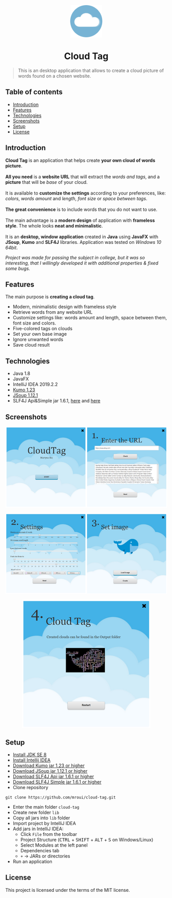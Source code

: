 <p align="center">
  <img src="./src/Assets/Images/icon.png" alt="Cloud Tag logo icon" width="100"/>
</p>
<h1 align="center">
	Cloud Tag
</h1>

> This is an desktop application that allows to create a cloud picture of words found on a chosen website.

## Table of contents
* [Introduction](#introduction)
* [Features](#features)
* [Technologies](#technologies)
* [Screenshots](#screenshots)
* [Setup](#setup)
* [License](#license)

## Introduction
**Cloud Tag** is an application that helps create **your own cloud of words picture**.
</br></br>
**All you need** is a **website URL** that will extract the *words and tags*, and a **picture** that will be *base* of your cloud.
</br></br>
It is available to **customize the settings** according to your preferences, like: *colors*, *words amount* and *length*, *font size* or *space between tags*.
</br></br>
**The great convenience** is to include words that you do not want to use.
</br></br>
The main advantage is a **modern design** of application with **frameless style**. The whole looks **neat and minimalistic**.
</br></br>
It is an **desktop, window application** created in **Java** using **JavaFX** with **JSoup**, **Kumo** and **SLF4J** libraries. Application was tested on *Windows 10 64bit*.

*Project was made for passing the subject in college, but it was so interesting, that I willingly developed it with additional properties & fixed some bugs.*

## Features
The main purpose is **creating a cloud tag**. 
* Modern, minimalistic design with frameless style
* Retrieve words from any website URL
* Customize settings like: words amount and length, space between them, font size and colors.
* Five-colored tags on clouds
* Set your own base image
* Ignore unwanted words
* Save cloud result

## Technologies
* Java 1.8
* JavaFX
* IntelliJ IDEA 2019.2.2
* [Kumo 1.23](https://github.com/kennycason/kumo)
* [JSoup 1.12.1](https://jsoup.org/)
* SLF4J Api&Simple jar 1.6.1, [here](https://mvnrepository.com/artifact/org.slf4j/slf4j-api/1.6.1) and [here](https://mvnrepository.com/artifact/org.slf4j/slf4j-simple/1.6.1)

## Screenshots
<p align="center">
  <img src="./src/Assets/Screenshots/cloudtag-screen-01.png" alt="Cloud tag page0-1"/>
</p>
<p align="center">
  <img src="./src/Assets/Screenshots/cloudtag-screen-23.png" alt="Cloud tag page2-3"/>
</p>
<p align="center">
  <img src="./src/Assets/Screenshots/cloudtag-screen-4.png" alt="Cloud tag page4"/>
</p>

## Setup
* [Install JDK SE 8](https://www.oracle.com/technetwork/java/javase/downloads/jdk8-downloads-2133151.html)
* [Install Intellij IDEA](https://www.jetbrains.com/idea/download/)
* [Download Kumo jar 1.23 or higher](https://mvnrepository.com/artifact/com.kennycason/kumo)
* [Download JSoup jar 1.12.1 or higher](https://jsoup.org/download)
* [Download SLF4J Api jar 1.6.1 or higher](https://mvnrepository.com/artifact/org.slf4j/slf4j-api)
* [Download SLF4J Simple jar 1.6.1 or higher](https://mvnrepository.com/artifact/org.slf4j/slf4j-simple)
* Clone repository
```
git clone https://github.com/mroui/cloud-tag.git
```
* Enter the main folder `cloud-tag`
* Create new folder `lib`
* Copy all jars into `lib` folder
* Import project by IntelliJ IDEA
* Add jars in IntelliJ IDEA:
    * Click `File` from the toolbar
    * Project Structure (<kbd>CTRL</kbd> + <kbd>SHIFT</kbd> + <kbd>ALT</kbd> + <kbd>S</kbd> on Windows/Linux)
    * Select Modules at the left panel
    * Dependencies tab
    * `+` -> JARs or directories
* Run an application

## License
This project is licensed under the terms of the MIT license.